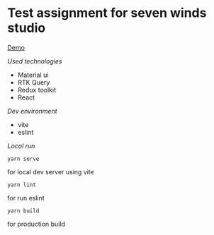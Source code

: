 # Test assignment for seven winds studio

[Demo](https://notyourdryk.github.io/sw-sutdio-ta)

*Used technologies*
 - Material ui
 - RTK Query
 - Redux toolkit
 - React

*Dev environment*
 - vite
 - eslint

*Local run*

`yarn serve`

for local dev server using vite

`yarn lint`

for run eslint

`yarn build`

for production build

